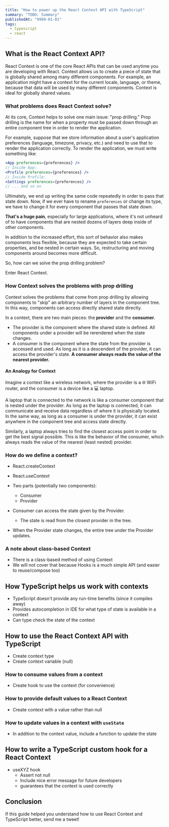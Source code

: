 ```yaml
---
title: "How to power up the React Context API with TypeScript"
summary: "TODO: Summary"
publishedAt: "9999-01-01"
tags:
  - typescript
  - react
---
```


## What is the React Context API?

React Context is one of the core React APIs that can be used anytime you are developing with React. Context allows us to create a piece of state that is globally shared among many different components.
For example, an application might have a context for the current locale, language, or theme, because that data will be used by
many different components. Context is ideal for globally shared values.

### What problems does React Context solve?

At its core, Context helps to solve one main issue: "prop drilling." Prop drilling is the name for when a property
must be passed down through an entire component tree in order to render the application.

For example, suppose that we store information about a user's application preferences (language, timezone, privacy, etc.) and need to use that to render the application correctly. To render the application, we must write something like:

```jsx
<App preferences={preferences} />
// Inside App:
<Profile preferences={preferences} />
// Inside Profile:
<Settings preferences={preferences} />
// ... and so on
```

Ultimately, we end up writing the same code repeatedly in order to pass that state down. Now, if we ever have to rename `preferences` or change its type, we have to change it for every component that passes that state down.

**That's a huge pain**, especially for large applications, where it's not unheard of to have components that are nested dozens of layers deep inside of other components.

In addition to the increased effort, this sort of behavior also makes components less flexible, because they are expected to take certain properties, and be nested in certain ways. So, restructuring and moving components around becomes more difficult.

So, how can we solve the prop drilling problem?

Enter React Context.

### How Context solves the problems with prop drilling

Context solves the problems that come from prop drilling by allowing components to "skip" an arbitrary number of layers in the component tree. In this way, components can access directly shared state directly.

In a context, there are two main pieces: the **provider** and the **consumer**.

- The provider is the component where the shared state is defined. All components under a provider will be rerendered when the state changes.
- A consumer is the component where the state from the provider is accessed and used. As long as it is a descendent of the provider, it can access the provider's state. **A consumer always reads the value of the nearest provider.**

#### An Analogy for Context

Imagine a context like a wireless network, where the provider is a 🌐 WiFi router, and the consumer is a device like a 💻 laptop.

A laptop that is connected to the network is like a consumer component that is nested under the provider. As long as the
laptop is connected, it can communicate and receive data regardless of where it is physically located. In the same way, as long as a consumer is under the provider, it can exist anywhere in the component tree and access state directly.

Similarly, a laptop always tries to find the closest access point in order to get the best signal possible. This is like the behavior of the consumer, which always reads the value of the nearest (least nested) provider.

### How do we define a context?

- React.createContext
- React.useContext

- Two parts (potentially two components):
  - Consumer
  - Provider
- Consumer can access the state given by the Provider.
  - The state is read from the closest provider in the tree.
- When the Provider state changes, the entire tree under the Provider updates.

### A note about class-based Context

- There is a class-based method of using Context
- We will not cover that because Hooks is a much simple API (and easier to reuse/compose too)

## How TypeScript helps us work with contexts

- TypeScript doesn't provide any run-time benefits (since it compiles away)
- Provides autocompletion in IDE for what type of state is available in a context
- Can type check the state of the context

## How to use the React Context API with TypeScript

- Create context type
- Create context variable (null)

### How to consume values from a context

- Create hook to use the context (for convenience)

### How to provide default values to a React Context

- Create context with a value rather than null

### How to update values in a context with `useState`

- In addition to the context value, include a function to update the state

## How to write a TypeScript custom hook for a React Context

- useXYZ hook
  - Assert not null
  - Include nice error message for future developers
  - guarantees that the context is used correctly

## Conclusion

If this guide helped you understand how to use React Context and TypeScript better, send me a tweet!
